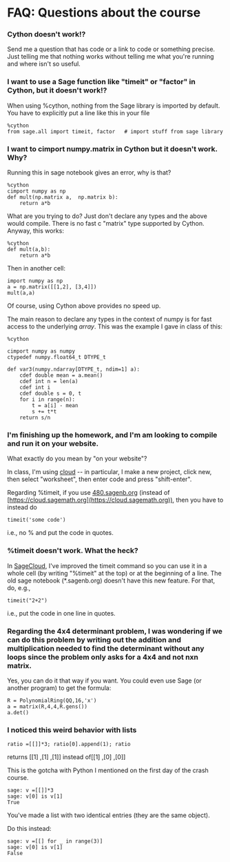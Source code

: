 # FAQ: Questions about the course

### Cython doesn't work!?

Send me a question that has code or a link to code or something precise.  Just telling me that nothing works without telling me what you're running and where isn't so useful.

### I want to use a Sage function like "timeit" or "factor" in Cython, but it doesn't work!?

When using %cython, nothing from the Sage library is imported by default.  You have to explicitly put a line like this in your file

    %cython
    from sage.all import timeit, factor   # import stuff from sage library



### I want to cimport numpy.matrix in Cython but it doesn't work.  Why?

Running this in sage notebook gives an error, why is that?

    %cython
    cimport numpy as np
    def mult(np.matrix a,  np.matrix b):
        return a*b

What are you trying to do?  Just don't declare any types and the above would compile.  There is no fast c "matrix" type supported by Cython.   Anyway, this works:

    %cython
    def mult(a,b):
        return a*b

Then in another cell:

    import numpy as np
    a = np.matrix([[1,2], [3,4]])
    mult(a,a)

Of course, using Cython above provides no speed up.

The main reason to declare any types in the context of numpy is for fast access to the underlying *array*.  This was the example I gave in class of this:

    %cython

    cimport numpy as numpy
    ctypedef numpy.float64_t DTYPE_t

    def var3(numpy.ndarray[DTYPE_t, ndim=1] a):
        cdef double mean = a.mean()
        cdef int n = len(a)
        cdef int i
        cdef double s = 0, t
        for i in range(n):
            t = a[i] - mean
            s += t*t
        return s/n


### I'm finishing up the homework, and I'm am looking to compile and run it on your website.

What exactly do you mean by "on your website"?

In class, I'm using [cloud](https://cloud.sagemath.org) -- in particular, I make a new project, click new, then select "worksheet", then enter code and press "shift-enter".

Regarding %timeit, if you use [480.sagenb.org](http://480.sagenb.org) (instead of [https://cloud.sagemath.org](https://cloud.sagemath.org)), then you have to instead do

    timeit('some code')

i.e., no % and put the code in quotes.

### %timeit doesn't work.  What the heck?

In [SageCloud](https://cloud.sagemath.org), I've improved the timeit command so you can use it in a whole cell (by writing "%timeit" at the top) or at the beginning of a line.  The old sage notebook (*.sagenb.org) doesn't have this new feature.  For that, do, e.g.,

    timeit("2+2")

i.e., put the code in one line in quotes.


### Regarding the 4x4 determinant problem, I was wondering if we can do this problem by writing out the addition and multiplication needed to find the determinant without any loops since the problem only asks for a 4x4 and not nxn matrix.

Yes, you can do it that way if you want.   You could even use Sage (or another program) to get the formula:

    R = PolynomialRing(QQ,16,'x')
    a = matrix(R,4,4,R.gens())
    a.det()


### I noticed this weird behavior with lists

    ratio =[[]]*3; ratio[0].append(1); ratio

returns [[1] ,[1] ,[1]] instead of[[1] ,[0] ,[0]]

This is the gotcha with Python I mentioned on the first day of the crash course.

    sage: v =[[]]*3
    sage: v[0] is v[1]
    True

You've made a list with two identical entries (they are the same object).

Do this instead:

    sage: v =[[] for _ in range(3)]
    sage: v[0] is v[1]
    False
